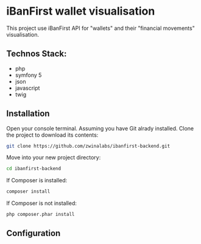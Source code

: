 # iBanFirst wallet visualisation

This project use iBanFirst API for "wallets" and their "financial movements" visualisation.

Technos Stack:
------------

- php
- symfony 5
- json
- javascript
- twig

Installation
------------

Open your console terminal. Assuming you have Git alrady installed. Clone the project to download its contents:
```bash
git clone https://github.com/zwinalabs/ibanfirst-backend.git
```
Move into your new project directory:<br>
```bash
cd ibanfirst-backend
```
If Composer is installed:
```bash
composer install
```
If Composer is not installed:
```bash
php composer.phar install
```

Configuration
------------

